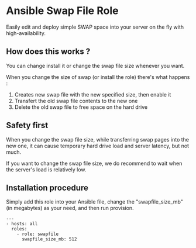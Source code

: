 Ansible Swap File Role
============

Easily edit and deploy simple SWAP space into your server on the fly with high-availability.

How does this works ?
------------

You can change install it or change the swap file size whenever you want.

When you change the size of swap (or install the role) there's what happens :

 1. Creates new swap file with the new specified size, then enable it
 2. Transfert the old swap file contents to the new one
 3. Delete the old swap file to free space on the hard drive


Safety first
------------

When you change the swap file size, while transferring swap pages into the new one, it can cause temporary hard drive load and server latency, but not much.

If you want to change the swap file size, we do recommend to wait when the server's load is relatively low.


Installation procedure
------------

Simply add this role into your Ansible file, change the "swapfile_size_mb" (in megabytes) as your need, and then run provision.

```
---
- hosts: all
  roles:
    - role: swapfile
      swapfile_size_mb: 512

```
